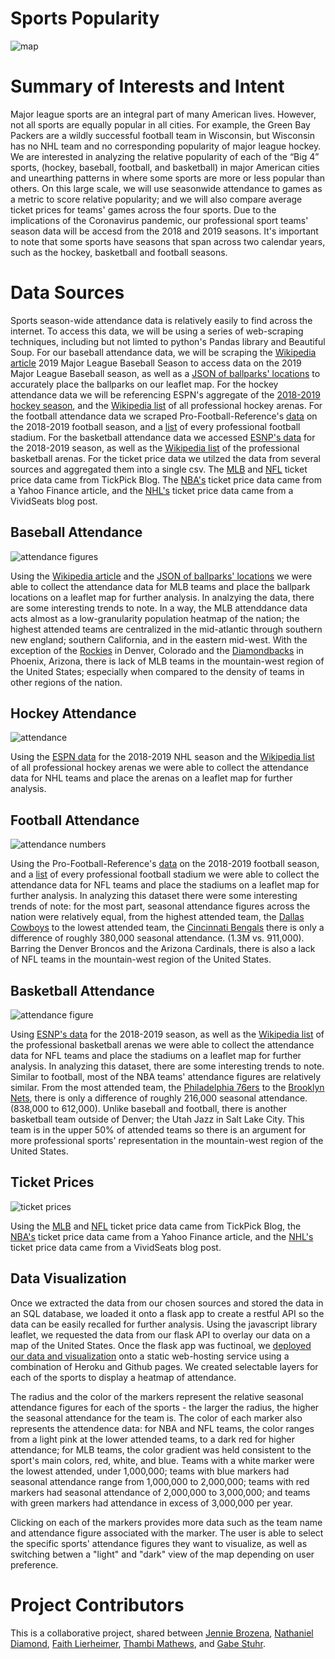 # Sports Popularity
![map](images/map.png)


# **Summary of Interests and Intent**

Major league sports are an integral part of many American lives. However, not all sports are equally popular in all cities. For example, the Green Bay Packers are a wildly successful football team in Wisconsin, but Wisconsin has no NHL team and no corresponding popularity of major league hockey. We are interested in analyzing the relative popularity of each of the “Big 4” sports, (hockey, baseball, football, and basketball) in major American cities and unearthing patterns in where some sports are more or less popular than others. On this large scale, we will use seasonwide attendance to games as a metric to score relative popularity; and we will also compare average ticket prices for teams' games across the four sports. Due to the implications of the Coronavirus pandemic, our professional sport teams' season data will be accesd from the 2018 and 2019 seasons. It's important to note that some sports have seasons that span across two calendar years, such as the hockey, basketball and football seasons.

# **Data Sources**

Sports season-wide attendance data is relatively easily to find across the internet. To access this data, we will be using a series of web-scraping techniques, including but not limted to python's Pandas library and Beautiful Soup. 
For our baseball attendance data, we will be scraping the [Wikipedia article](https://en.wikipedia.org/wiki/2019_Major_League_Baseball_season) 2019 Major League Baseball Season to access data on the 2019 Major League Baseball season, as well as a [JSON of ballparks' locations](https://tinyurl.com/y3sby4ur) to accurately place the ballparks on our leaflet map. 
For the hockey attendance data we will be referencing ESPN's aggregate of the [2018-2019 hockey season](http://www.espn.com/nhl/attendance/_/year/2019), and the [Wikipedia list](https://en.wikipedia.org/wiki/List_of_National_Hockey_League_arenas) of all professional hockey arenas.
For the football attendance data we scraped Pro-Football-Reference's [data](https://www.pro-football-reference.com/years/2018/attendance.htm) on the 2018-2019 football season, and a [list](https://www.stadiumsofprofootball.com/comparisons/) of every professional football stadium.
For the basketball attendance data we accessed [ESNP's data](http://www.espn.com/nba/attendance/_/year/2019) for the 2018-2019 season, as well as the [Wikipedia list](https://en.wikipedia.org/wiki/List_of_National_Basketball_Association_arenas) of the professional basketball arenas.
For the ticket price data we utilzed the data from several sources and aggregated them into a single csv. The [MLB](https://www.tickpick.com/blog/how-much-are-mlb-tickets/) and [NFL](https://www.tickpick.com/blog/how-much-are-nfl-tickets/) ticket price data came from TickPick Blog. The [NBA's](https://finance.yahoo.com/news/average-ticket-prices-nba-team-100000563.html) ticket price data came from a Yahoo Finance article, and the [NHL's](https://www.vividseats.com/blog/nhl-team-rankings-by-median-ticket-price) ticket price data came from a VividSeats blog post.
## Baseball Attendance
![attendance figures](images/mlb_attendance.png)

Using the [Wikipedia article](https://en.wikipedia.org/wiki/2019_Major_League_Baseball_season) and the [JSON of ballparks' locations](https://tinyurl.com/y3sby4ur) we were able to collect the attendance data for MLB teams and place the ballpark locations on a leaflet map for further analysis. In analzying the data, there are some interesting trends to note. In a way, the MLB attenddance data acts almost as a low-granularity population heatmap of the nation; the highest attended teams are centralized in the mid-atlantic through southern new england; southern California, and in the eastern mid-west. With the exception of the [Rockies](https://www.mlb.com/rockies) in Denver, Colorado and the [Diamondbacks](https://www.mlb.com/dbacks) in Phoenix, Arizona, there is lack of MLB teams in the mountain-west region of the United States; especially when compared to the density of teams in other regions of the nation.
## Hockey Attendance
![attendance ](images/nhl_data.png)

Using the [ESPN data](http://www.espn.com/nhl/attendance/_/year/2019) for the 2018-2019 NHL season and the [Wikipedia list](https://en.wikipedia.org/wiki/List_of_National_Hockey_League_arenas) of all professional hockey arenas we were able to collect the attendance data for NHL teams and place the arenas on a leaflet map for further analysis.


## Football Attendance
![attendance numbers](images/nfl_attendance_raw.png)

Using the Pro-Football-Reference's [data](https://www.pro-football-reference.com/years/2018/attendance.htm) on the 2018-2019 football season, and a [list](https://www.stadiumsofprofootball.com/comparisons/) of every professional football stadium we were able to collect the attendance data for NFL teams and place the stadiums on a leaflet map for further analysis. In analyzing this dataset there were some interesting trends of note: for the most part, seasonal attendance figures across the nation were relatively equal, from the highest attended team, the [Dallas Cowboys](https://www.dallascowboys.com/) to the lowest attended team, the [Cincinnati Bengals](https://www.bengals.com/) there is only a difference of roughly 380,000 seasonal attendance. (1.3M vs. 911,000). Barring the Denver Broncos and the Arizona Cardinals, there is also a lack of NFL teams in the mountain-west region of the United States.

## Basketball Attendance
![attendance figure](images/nba_data.png)

Using [ESNP's data](http://www.espn.com/nba/attendance/_/year/2019) for the 2018-2019 season, as well as the [Wikipedia list](https://en.wikipedia.org/wiki/List_of_National_Basketball_Association_arenas) of the professional basketball arenas we were able to collect the attendance data for NFL teams and place the stadiums on a leaflet map for further analysis. In analyzing this dataset, there are some interesting trends to note. Similar to football, most of the NBA teams' attendance figures are relatively similar. From the most attended team, the [Philadelphia 76ers](https://www.nba.com/sixers/) to the [Brooklyn Nets](), there is only a difference of roughly 216,000 seasonal attendance. (838,000 to 612,000). Unlike baseball and football, there is another basketball team outside of Denver; the Utah Jazz in Salt Lake City. This team is in the upper 50% of attended teams so there is an argument for more professional sports' representation in the mountain-west region of the United States.
## Ticket Prices
![ticket prices](images/ticket_prices.png)

Using the [MLB](https://www.tickpick.com/blog/how-much-are-mlb-tickets/) and [NFL](https://www.tickpick.com/blog/how-much-are-nfl-tickets/) ticket price data came from TickPick Blog, the [NBA's](https://finance.yahoo.com/news/average-ticket-prices-nba-team-100000563.html) ticket price data came from a Yahoo Finance article, and the [NHL's](https://www.vividseats.com/blog/nhl-team-rankings-by-median-ticket-price) ticket price data came from a VividSeats blog post.
## Data Visualization

Once we extracted the data from our chosen sources and stored the data in an SQL database, we loaded it onto a flask app to create a restful API so the data can be easily recalled for further analysis. Using the javascript library leaflet, we requested the data from our flask API to overlay our data on a map of the United States. Once the flask app was fuctinoal, we [deployed our data and visualization](https://gfstuhr.github.io/SportsPopularityMerged/index.html) onto a static web-hosting service using a combination of Heroku and Github pages. We created selectable layers for each of the sports to display a heatmap of attendance. 

The radius and the color of the markers represent the relative seasonal attendance figures for each of the sports - the larger the radius, the higher the seasonal attendance for the team is. The color of each marker also represents the attendence data: for NBA and NFL teams, the color ranges from a light pink at the lower attended teams, to a dark red for higher attendance; for MLB teams, the color gradient was held consistent to the sport's main colors, red, white, and blue. Teams with a white marker were the lowest attended, under 1,000,000; teams with blue markers had seasonal attendance range from 1,000,000 to 2,000,000; teams with red markers had seasonal attendance of 2,000,000 to 3,000,000; and teams with green markers had attendance in excess of 3,000,000 per year.

Clicking on each of the markers provides more data such as the team name and attendance figure associated with the marker. The user is able to select the specific sports' attendance figures they want to visualize, as well as switching betwen a "light" and "dark" view of the map depending on user preference.

# **Project Contributors** 

This is a collaborative project, shared between [Jennie Brozena](https://github.com/JenBroz), [Nathaniel Diamond](https://github.com/DiamondN97), [Faith Lierheimer](https://github.com/faithlierheimer), [Thambi Mathews](https://github.com/), and [Gabe Stuhr](https://github.com/gstuhr). 


